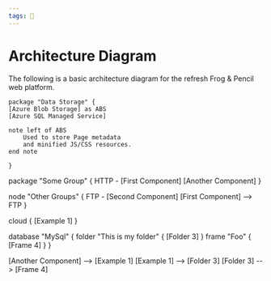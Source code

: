 ```yaml
---
tags: 🐸
---
```


# Architecture Diagram

The following is a basic architecture diagram for the refresh Frog & Pencil web platform.

```plantuml
package "Data Storage" {
[Azure Blob Storage] as ABS
[Azure SQL Managed Service]

note left of ABS
	Used to store Page metadata 
	and minified JS/CSS resources.
end note

}
```

package "Some Group" {
  HTTP - [First Component]
  [Another Component]
}

node "Other Groups" {
  FTP - [Second Component]
  [First Component] --> FTP
}

cloud {
  [Example 1]
}


database "MySql" {
  folder "This is my folder" {
    [Folder 3]
  }
  frame "Foo" {
    [Frame 4]
  }
}


[Another Component] --> [Example 1]
[Example 1] --> [Folder 3]
[Folder 3] --> [Frame 4]